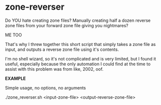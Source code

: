 # zone-reverser

Do YOU hate creating zone files? Manually creating half a dozen reverse zone files from your forward zone file giving you nightmares?

ME TOO

That's why I threw together this short script that simply takes a zone file as input, and outputs a reverse zone file using it's contents. 

I'm no shell wizard, so it's not complicated and is very limited, but I found it useful, especially because the only automation I could find at the time to assist with this problem was from like, 2002, oof.


**EXAMPLE**

Simple usage, no options, no arguments

./zone_reverser.sh \<input-zone-file\> \<output-reverse-zone-file\>
